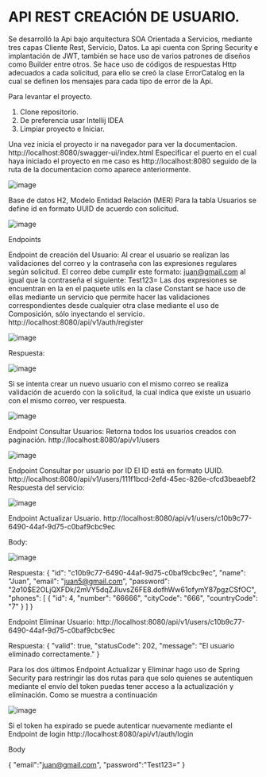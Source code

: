 # API REST CREACIÓN DE USUARIO.

Se desarrolló la Api bajo arquitectura SOA Orientada a Servicios, mediante tres capas Cliente Rest, Servicio, Datos. La api cuenta con Spring Security e implantación de JWT, también se hace uso de varios patrones de diseños como Builder entre otros. Se hace uso de códigos de respuestas Http adecuados a cada solicitud, para ello se creó la clase ErrorCatalog en la cual se definen los mensajes para cada tipo de error de la Api.

Para levantar el proyecto.
1) Clone repositorio.
2) De preferencia usar Intellij IDEA
3) Limpiar proyecto e Iniciar.

Una vez inicia el proyecto ir na navegador para ver la documentacion. 
http://localhost:8080/swagger-ui/index.html
Especificar el puerto en el cual haya iniciado el proyecto en me caso es http://localhost:8080 seguido de la ruta de la documentacion como aparece anteriormente.


![image](https://github.com/user-attachments/assets/c77ce4d2-0c70-441b-a8d4-5ce333fce30c)

Base de datos H2,
Modelo Entidad Relación (MER)
Para la tabla Usuarios se define id en formato UUID de acuerdo con solicitud.

![image](https://github.com/user-attachments/assets/539adc24-2757-401b-bc15-9025f8afa3fc)

Endpoints 

Endpoint de creación del Usuario:
Al crear el usuario se realizan las validaciones del correo y la contraseña con las expresiones regulares según solicitud.
El correo debe cumplir este formato: juan@gmail.com al igual que la contraseña el siguiente: Test123=
Las dos expresiones se encuentran en la en el paquete utils en la clase Constant se hace uso de ellas mediante un servicio que permite hacer las validaciones correspondientes desde cualquier otra clase mediante el uso de Composición, sólo inyectando el servicio.
http://localhost:8080/api/v1/auth/register

![image](https://github.com/user-attachments/assets/2fb307a4-2be4-4c1a-8d81-a23ae04d957c)

Respuesta:

![image](https://github.com/user-attachments/assets/0fcc52e2-1fcf-424c-9cc4-0019e39ef080)


Si se intenta crear un nuevo usuario con el mismo correo se realiza validación de acuerdo con la solicitud, la cual indica que existe un usuario con el mismo correo, ver respuesta.

![image](https://github.com/user-attachments/assets/83ac361f-391a-4a78-beb1-03dc7d2c3517)

Endpoint Consultar Usuarios:
Retorna todos los usuarios creados con paginación.
http://localhost:8080/api/v1/users

![image](https://github.com/user-attachments/assets/c5a8c543-748b-4f32-b55f-aacc5e1c7d61)


Endpoint Consultar por usuario por ID 
El ID está en formato UUID.
http://localhost:8080/api/v1/users/111f1bcd-2efd-45ec-826e-cfcd3beaebf2
Respuesta del servicio:


![image](https://github.com/user-attachments/assets/0f285bfa-c2aa-41c2-b47b-1e8815fb1966)

Endpoint Actualizar Usuario.
http://localhost:8080/api/v1/users/c10b9c77-6490-44af-9d75-c0baf9cbc9ec

Body:

![image](https://github.com/user-attachments/assets/1b02561a-2db4-4c32-b878-7936a3a2739d)

Respuesta:
{
    "id": "c10b9c77-6490-44af-9d75-c0baf9cbc9ec",
    "name": "Juan",
    "email": "juan5@gmail.com",
    "password": "$2a$10$E2OLjQXFDk/2mVY5dqZJluvsZ6FE8.dofhWw61ofymY87pgzCSfOC",
    "phones": [
        {
            "id": 4,
            "number": "66666",
            "cityCode": "666",
            "countryCode": "7"
        }
    ]
}


Endpoint Eliminar Usuario:
http://localhost:8080/api/v1/users/c10b9c77-6490-44af-9d75-c0baf9cbc9ec

Respuesta: 
{
    "valid": true,
    "statusCode": 202,
    "message": "El usuario eliminado correctamente."
}


Para los dos últimos Endpoint Actualizar y Eliminar hago uso de Spring Security para restringir las dos rutas para que solo quienes se autentiquen mediante el envío del token puedas tener acceso a la actualización y eliminación. 
Como se muestra a continuación 


![image](https://github.com/user-attachments/assets/f6b57ede-0b34-4715-8783-7e5e756322a5)

Si el token ha expirado se puede autenticar nuevamente mediante el Endpoint de login
http://localhost:8080/api/v1/auth/login

Body

{
    "email":"juan@gmail.com",
    "password":"Test123="
}












